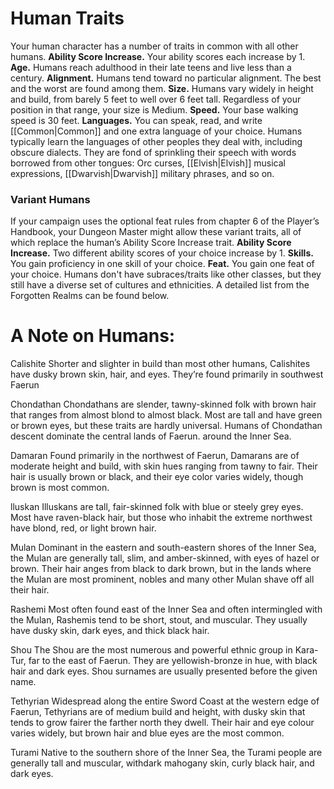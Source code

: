
# **Human Traits**

Your human character has a number of traits in common with all other humans.
**Ability Score Increase.** Your ability scores each increase by 1.
**Age.** Humans reach adulthood in their late teens and live less than a century.
**Alignment.** Humans tend toward no particular alignment. The best and the worst are found among them.
**Size.** Humans vary widely in height and build, from barely 5 feet to well over 6 feet tall. Regardless of your position in that range, your size is Medium.
**Speed.** Your base walking speed is 30 feet.
**Languages.** You can speak, read, and write [[Common|Common]] and one extra language of your choice. Humans typically learn the languages of other peoples they deal with, including obscure dialects. They are fond of sprinkling their speech with words borrowed from other tongues: Orc curses, [[Elvish|Elvish]] musical expressions, [[Dwarvish|Dwarvish]] military phrases, and so on.

### Variant Humans
If your campaign uses the optional feat rules from chapter 6 of the Player’s Handbook, your Dungeon Master might allow these variant traits, all of which replace the human’s Ability Score Increase trait.
**Ability Score Increase.** Two different ability scores of your choice increase by 1.
**Skills.** You gain proficiency in one skill of your choice.
**Feat.** You gain one feat of your choice.
Humans don't have subraces/traits like other classes, but they still have a diverse set of cultures and ethnicities. A detailed list from the Forgotten Realms can be found below.

# **A Note on Humans:**

Calishite 
Shorter and slighter in build than most other humans, Calishites have dusky brown skin, hair, and eyes. They’re found primarily in southwest Faerun

Chondathan
Chondathans are slender, tawny-skinned folk with brown hair that ranges from almost blond to almost black. Most are tall and have green or brown eyes, but these traits are hardly universal. Humans of Chondathan descent dominate the central lands of Faerun. around the Inner Sea.

Damaran
Found primarily in the northwest of Faerun, Damarans are of moderate height and build, with skin hues ranging from tawny to fair. Their hair is usually brown or black, and their eye color varies widely, though brown is most common.

lluskan
Illuskans are tall, fair-skinned folk with blue or steely grey eyes. Most have raven-black hair, but those who inhabit the extreme northwest have blond, red, or light brown hair.

Mulan
Dominant in the eastern and south-eastern shores of the Inner Sea, the Mulan are generally tall, slim, and amber-skinned, with eyes of hazel or brown. Their hair anges from black to dark brown, but in the lands where the Mulan are most prominent, nobles and many other Mulan shave off all their hair. 

Rashemi 
Most often found east of the Inner Sea and often intermingled with the Mulan, Rashemis tend to be short, stout, and muscular. They usually have dusky skin, dark eyes, and thick black hair.

Shou
The Shou are the most numerous and powerful ethnic group in Kara-Tur, far to the east of Faerun. They are yellowish-bronze in hue, with black hair and dark eyes. Shou surnames are usually presented before the given name.

Tethyrian
Widespread along the entire Sword Coast at the western edge of Faerun, Tethyrians are of medium build and height, with dusky skin that tends to grow fairer the farther north they dwell. Their hair and eye colour varies widely, but brown hair and blue eyes are the most common. 

Turami 
Native to the southern shore of the Inner Sea, the Turami people are generally tall and muscular, withdark mahogany skin, curly black hair, and dark eyes.

